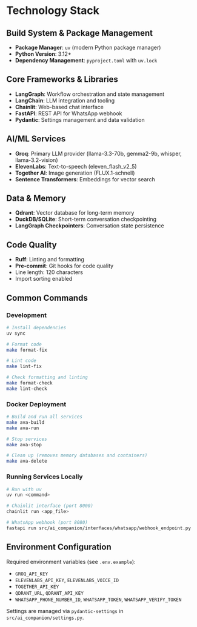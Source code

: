 # Technology Stack

## Build System & Package Management

- **Package Manager**: `uv` (modern Python package manager)
- **Python Version**: 3.12+
- **Dependency Management**: `pyproject.toml` with `uv.lock`

## Core Frameworks & Libraries

- **LangGraph**: Workflow orchestration and state management
- **LangChain**: LLM integration and tooling
- **Chainlit**: Web-based chat interface
- **FastAPI**: REST API for WhatsApp webhook
- **Pydantic**: Settings management and data validation

## AI/ML Services

- **Groq**: Primary LLM provider (llama-3.3-70b, gemma2-9b, whisper, llama-3.2-vision)
- **ElevenLabs**: Text-to-speech (eleven_flash_v2_5)
- **Together AI**: Image generation (FLUX.1-schnell)
- **Sentence Transformers**: Embeddings for vector search

## Data & Memory

- **Qdrant**: Vector database for long-term memory
- **DuckDB/SQLite**: Short-term conversation checkpointing
- **LangGraph Checkpointers**: Conversation state persistence

## Code Quality

- **Ruff**: Linting and formatting
- **Pre-commit**: Git hooks for code quality
- Line length: 120 characters
- Import sorting enabled

## Common Commands

### Development
```bash
# Install dependencies
uv sync

# Format code
make format-fix

# Lint code
make lint-fix

# Check formatting and linting
make format-check
make lint-check
```

### Docker Deployment
```bash
# Build and run all services
make ava-build
make ava-run

# Stop services
make ava-stop

# Clean up (removes memory databases and containers)
make ava-delete
```

### Running Services Locally
```bash
# Run with uv
uv run <command>

# Chainlit interface (port 8000)
chainlit run <app_file>

# WhatsApp webhook (port 8080)
fastapi run src/ai_companion/interfaces/whatsapp/webhook_endpoint.py
```

## Environment Configuration

Required environment variables (see `.env.example`):
- `GROQ_API_KEY`
- `ELEVENLABS_API_KEY`, `ELEVENLABS_VOICE_ID`
- `TOGETHER_API_KEY`
- `QDRANT_URL`, `QDRANT_API_KEY`
- `WHATSAPP_PHONE_NUMBER_ID`, `WHATSAPP_TOKEN`, `WHATSAPP_VERIFY_TOKEN`

Settings are managed via `pydantic-settings` in `src/ai_companion/settings.py`.
